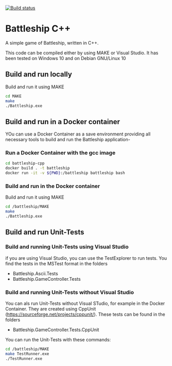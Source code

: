 [![Build status](https://psdstewards.visualstudio.com/PSD/_apis/build/status/proscrumdev.battleship-cpp-CI)](https://psdstewards.visualstudio.com/PSD/_build/latest?definitionId=18)

# Battleship C++
A simple game of Battleship, written in C++.

This code can be compiled either by using MAKE or Visual Studio. It has been tested on Windows 10 and on Debian GNU/Linux 10

## Build and run locally

Build and run it using MAKE
```bash
cd MAKE
make
./Battleship.exe
```

## Build and run in a Docker container

YOu can use a Docker Container as a save environment providing all necessary tools to build and run the Battleship application-

### Run a Docker Container with the gcc image

```bash
cd battleship-cpp
docker build . -t battleship
docker run -it -v ${PWD}:/battleship battleship bash
```

### Build and run in the Docker container

Build and run it using MAKE
```bash
cd /battleship/MAKE
make
./Battleship.exe
```

## Build and run Unit-Tests

### Build and running Unit-Tests using Visual Studio

if you are using Visual Studio, you can use the TestExplorer to run tests. You find the tests in the MSTest format in the folders
- Battleship.Ascii.Tests
- Battleship.GameController.Tests

### Build and running Unit-Tests without Visual Studio

You can als run Unit-Tests without Visual STudio, for example in the Docker Container. They are created using CppUnit (https://sourceforge.net/projects/cppunit/). These tests can be found in the folders
- Battleship.GameController.Tests.CppUnit

You can run the Unit-Tests with these commands:

```bash
cd /battleship/MAKE
make TestRunner.exe
./TestRunner.exe
```

